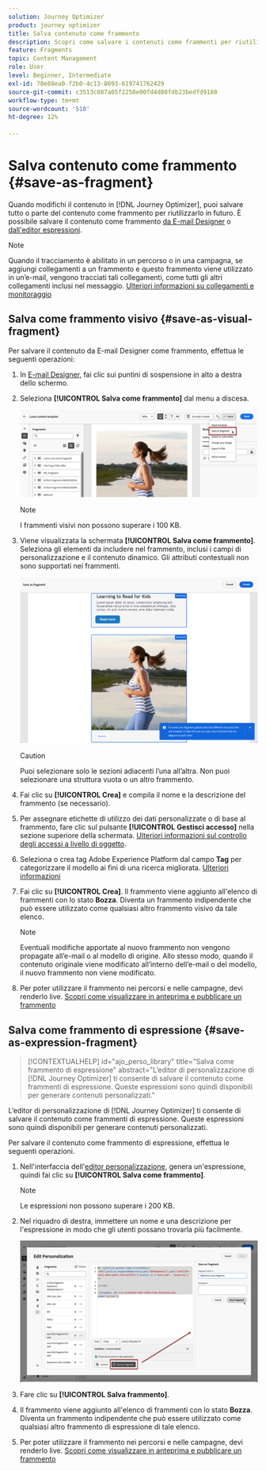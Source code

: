 ```yaml
---
solution: Journey Optimizer
product: journey optimizer
title: Salva contenuto come frammento
description: Scopri come salvare i contenuti come frammenti per riutilizzarli nelle campagne e nei percorsi Journey Optimizer
feature: Fragments
topic: Content Management
role: User
level: Beginner, Intermediate
exl-id: 70e88ea0-f2b0-4c13-8693-619741762429
source-git-commit: c3513c087a05f2258e00fd4d80fdb23bedfd9188
workflow-type: tm+mt
source-wordcount: '510'
ht-degree: 12%

---
```


# Salva contenuto come frammento {#save-as-fragment}

Quando modifichi il contenuto in [!DNL Journey Optimizer], puoi salvare tutto o parte del contenuto come frammento per riutilizzarlo in futuro. È possibile salvare il contenuto come frammento [da E-mail Designer](#save-as-visual-fragment) o [dall&#39;editor espressioni](#save-as-expression-fragment).

>[!NOTE]
>
>Quando il tracciamento è abilitato in un percorso o in una campagna, se aggiungi collegamenti a un frammento e questo frammento viene utilizzato in un’e-mail, vengono tracciati tali collegamenti, come tutti gli altri collegamenti inclusi nel messaggio. [Ulteriori informazioni su collegamenti e monitoraggio](../email/message-tracking.md)

## Salva come frammento visivo {#save-as-visual-fragment}

Per salvare il contenuto da E-mail Designer come frammento, effettua le seguenti operazioni:

1. In [E-mail Designer](../email/get-started-email-design.md), fai clic sui puntini di sospensione in alto a destra dello schermo.

1. Seleziona **[!UICONTROL Salva come frammento]** dal menu a discesa.

   ![](assets/fragment-save-as.png)

   >[!NOTE]
   >
   >I frammenti visivi non possono superare i 100 KB.

1. Viene visualizzata la schermata **[!UICONTROL Salva come frammento]**. Seleziona gli elementi da includere nel frammento, inclusi i campi di personalizzazione e il contenuto dinamico. Gli attributi contestuali non sono supportati nei frammenti.

   ![](assets/fragment-save-as-screen.png)

   >[!CAUTION]
   >
   >Puoi selezionare solo le sezioni adiacenti l’una all’altra. Non puoi selezionare una struttura vuota o un altro frammento.

1. Fai clic su **[!UICONTROL Crea]** e compila il nome e la descrizione del frammento (se necessario).

1. Per assegnare etichette di utilizzo dei dati personalizzate o di base al frammento, fare clic sul pulsante **[!UICONTROL Gestisci accesso]** nella sezione superiore della schermata. [Ulteriori informazioni sul controllo degli accessi a livello di oggetto](../administration/object-based-access.md).

1. Seleziona o crea tag Adobe Experience Platform dal campo **Tag** per categorizzare il modello ai fini di una ricerca migliorata. [Ulteriori informazioni](../start/search-filter-categorize.md#tags)

1. Fai clic su **[!UICONTROL Crea]**. Il frammento viene aggiunto all&#39;elenco di frammenti [](#access-manage-fragments) con lo stato **Bozza**. Diventa un frammento indipendente che può essere utilizzato come qualsiasi altro frammento visivo da tale elenco.

   >[!NOTE]
   >
   >Eventuali modifiche apportate al nuovo frammento non vengono propagate all’e-mail o al modello di origine. Allo stesso modo, quando il contenuto originale viene modificato all’interno dell’e-mail o del modello, il nuovo frammento non viene modificato.

1. Per poter utilizzare il frammento nei percorsi e nelle campagne, devi renderlo live. [Scopri come visualizzare in anteprima e pubblicare un frammento](../content-management/create-fragments.md#publish)

## Salva come frammento di espressione {#save-as-expression-fragment}

>[!CONTEXTUALHELP]
>id="ajo_perso_library"
>title="Salva come frammento di espressione"
>abstract="L’editor di personalizzazione di [!DNL Journey Optimizer] ti consente di salvare il contenuto come frammenti di espressione. Queste espressioni sono quindi disponibili per generare contenuti personalizzati."

L’editor di personalizzazione di [!DNL Journey Optimizer] ti consente di salvare il contenuto come frammenti di espressione. Queste espressioni sono quindi disponibili per generare contenuti personalizzati.

Per salvare il contenuto come frammento di espressione, effettua le seguenti operazioni.

1. Nell&#39;interfaccia dell&#39;[editor personalizzazione](../personalization/personalization-build-expressions.md), genera un&#39;espressione, quindi fai clic su **[!UICONTROL Salva come frammento]**.

   >[!NOTE]
   >
   >Le espressioni non possono superare i 200 KB.

1. Nel riquadro di destra, immettere un nome e una descrizione per l&#39;espressione in modo che gli utenti possano trovarla più facilmente.

   ![](assets/expression-fragment-save-as.png)

1. Fare clic su **[!UICONTROL Salva frammento]**.

   <!--An expression fragment cannot be nested inside another fragment.-->

1. Il frammento viene aggiunto all&#39;elenco di frammenti [](#access-manage-fragments) con lo stato **Bozza**. Diventa un frammento indipendente che può essere utilizzato come qualsiasi altro frammento di espressione di tale elenco.

1. Per poter utilizzare il frammento nei percorsi e nelle campagne, devi renderlo live. [Scopri come visualizzare in anteprima e pubblicare un frammento](../content-management/create-fragments.md#publish)
